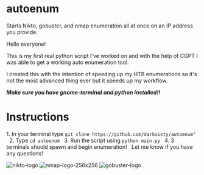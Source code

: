 # autoenum
Starts Nikto, gobuster, and nmap enumeration all at once on an IP address you provide.

Hello everyone!

This is my first real python script I've worked on and with the help of CGPT I was able to get a working auto enumeration tool.

I created this with the intention of speeding up my HTB enumerations so it's not the most advanced thing ever 
but it speeds up my workflow.

_**Make sure you have gnome-terminal and python installed!!**_


<h1>Instructions</h1>
1. In your terminal type <code>git clone https://github.com/darksixty/autoenum"</code>
&nbsp; 
2. Type <code>cd autoenum</code>
&nbsp; 
3. Run the script using <code>python main.py</code>
&nbsp; 
4. 3 terminals should spawn and begin enumeration!
&nbsp; 
Let me know if you have any questions!

![nikto-logo](https://github.com/darksixty/autoenum/assets/81669502/0d74cfe2-6cec-4a25-b3ca-ca3b065402bb)
![nmap-logo-256x256](https://github.com/darksixty/autoenum/assets/81669502/8ba03483-8d6d-4f6b-8a5b-7f18a9da70d8)
![gobuster-logo](https://github.com/darksixty/autoenum/assets/81669502/157a84a2-c1ad-4fa7-b2e2-ec6700389c84)
